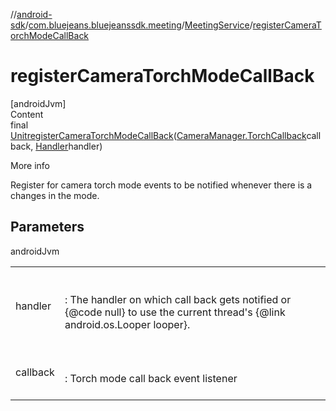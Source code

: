 //[android-sdk](../../../index.md)/[com.bluejeans.bluejeanssdk.meeting](../index.md)/[MeetingService](index.md)/[registerCameraTorchModeCallBack](register-camera-torch-mode-call-back.md)



# registerCameraTorchModeCallBack  
[androidJvm]  
Content  
final [Unit](https://kotlinlang.org/api/latest/jvm/stdlib/kotlin/-unit/index.html)[registerCameraTorchModeCallBack](register-camera-torch-mode-call-back.md)([CameraManager.TorchCallback](https://developer.android.com/reference/kotlin/android/hardware/camera2/CameraManager.TorchCallback.html)callback, [Handler](https://developer.android.com/reference/kotlin/android/os/Handler.html)handler)  
  
More info  


Register for camera torch mode events to be notified whenever there is a changes in the mode.



## Parameters  
  
androidJvm  
  
| | |
|---|---|
| <a name="com.bluejeans.bluejeanssdk.meeting/MeetingService/registerCameraTorchModeCallBack/#android.hardware.camera2.CameraManager.TorchCallback#android.os.Handler?/PointingToDeclaration/"></a>handler| <a name="com.bluejeans.bluejeanssdk.meeting/MeetingService/registerCameraTorchModeCallBack/#android.hardware.camera2.CameraManager.TorchCallback#android.os.Handler?/PointingToDeclaration/"></a><br><br>: The handler on which call back gets notified or {@code null} to use the current thread's {@link android.os.Looper looper}.<br><br>|
| <a name="com.bluejeans.bluejeanssdk.meeting/MeetingService/registerCameraTorchModeCallBack/#android.hardware.camera2.CameraManager.TorchCallback#android.os.Handler?/PointingToDeclaration/"></a>callback| <a name="com.bluejeans.bluejeanssdk.meeting/MeetingService/registerCameraTorchModeCallBack/#android.hardware.camera2.CameraManager.TorchCallback#android.os.Handler?/PointingToDeclaration/"></a><br><br>: Torch mode call back event listener<br><br>|
  
  



